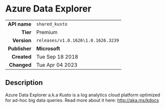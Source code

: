 # Azure Data Explorer
| | |
|-:|-|
|**API name**|`shared_kusto`|
|**Tier**|Premium|
|**Version**|`releases/v1.0.1626\1.0.1626.3239`|
|**Publisher**|**Microsoft**|
|**Created**|Tue Sep 18 2018|
|**Changed**|Tue Apr 04 2023|

## Description
Azure Data Explorer a.k.a Kusto is a log analytics cloud platform optimized for ad-hoc big data queries. Read more about it here: http://aka.ms/kdocs
